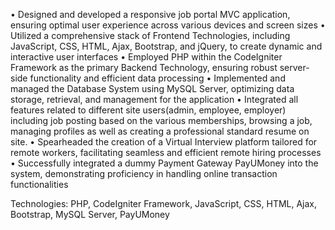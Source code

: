 • Designed and developed a responsive job portal MVC application, ensuring optimal user experience 
 across various devices and screen sizes
• Utilized a comprehensive stack of Frontend Technologies, including JavaScript, CSS, HTML, Ajax, 
 Bootstrap, and jQuery, to create dynamic and interactive user interfaces
• Employed PHP within the CodeIgniter Framework as the primary Backend Technology, ensuring robust 
 server-side functionality and efficient data processing
• Implemented and managed the Database System using MySQL Server, optimizing data storage, 
 retrieval, and management for the application
• Integrated all features related to different site users(admin, employee, employer) including job posting 
 based on the various memberships, browsing a job, managing profiles as well as creating a 
 professional standard resume on site.
• Spearheaded the creation of a Virtual Interview platform tailored for remote workers, facilitating 
 seamless and efficient remote hiring processes
• Successfully integrated a dummy Payment Gateway PayUMoney into the system, demonstrating 
 proficiency in handling online transaction functionalities

Technologies: PHP, CodeIgniter Framework, JavaScript, CSS, HTML, Ajax, Bootstrap, MySQL Server, PayUMoney
